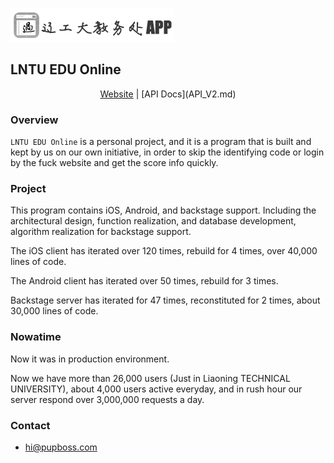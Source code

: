 ![](../images/logo_online.png)

## LNTU EDU Online

<center><a href="http://online.lntu.org" target="_blank">Website</a> | [API Docs](API_V2.md)</center>

### Overview

`LNTU EDU Online` is a personal project, and it is a program that is built and kept by us on our own initiative, in order to skip the identifying code or login by the fuck website and get the score info quickly.

### Project

This program contains iOS, Android, and backstage support. Including the architectural design, function realization, and database development, algorithm realization for backstage support.

The iOS client has iterated over 120 times, rebuild for 4 times, over 40,000 lines of code. 

The Android client has iterated over 50 times, rebuild for 3 times.

Backstage server has iterated for 47 times, reconstituted for 2 times, about 30,000 lines of code.

### Nowatime

Now it was in production environment.

Now we have more than 26,000 users (Just in Liaoning TECHNICAL UNIVERSITY), about 4,000 users active everyday, and in rush hour our server respond over 3,000,000 requests a day.

### Contact

* [hi@pupboss.com](mailto:hi@pupboss.com)